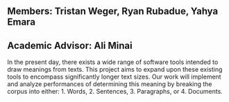 ## Members: Tristan Weger, Ryan Rubadue, Yahya Emara
## Academic Advisor: Ali Minai



In the present day, there exists a wide range of software tools intended to draw meanings from texts. 
This project aims to expand upon these existing tools to encompass significantly longer text sizes. 
Our work will implement and analyze performances of determining this meaning by breaking the corpus into either: 
    1. Words, 2. Sentences, 3. Paragraphs, or 4. Documents.  
